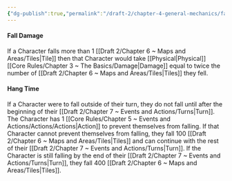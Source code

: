 ```yaml
---
{"dg-publish":true,"permalink":"/draft-2/chapter-4-general-mechanics/falling/"}
---
```


#### Fall Damage
If a Character falls more than 1 [[Draft 2/Chapter 6 ~ Maps and Areas/Tiles\|Tile]] then that Character would take [[Physical\|Physical]] [[Core Rules/Chapter 3 ~ The Basics/Damage\|Damage]] equal to twice the number of [[Draft 2/Chapter 6 ~ Maps and Areas/Tiles\|Tiles]] they fell.

#### Hang Time
If a Character were to fall outside of their turn, they do not fall until after the beginning of their [[Draft 2/Chapter 7 ~ Events and Actions/Turns\|Turn]]. The Character has 1 [[Core Rules/Chapter 5 ~ Events and Actions/Actions/Actions\|Action]] to prevent themselves from falling.
If that Character cannot prevent themselves from falling, they fall 100 [[Draft 2/Chapter 6 ~ Maps and Areas/Tiles\|Tiles]] and can continue with the rest of their [[Draft 2/Chapter 7 ~ Events and Actions/Turns\|Turn]]. If the Character is still falling by the end of their [[Draft 2/Chapter 7 ~ Events and Actions/Turns\|Turn]], they fall 400 [[Draft 2/Chapter 6 ~ Maps and Areas/Tiles\|Tiles]].

